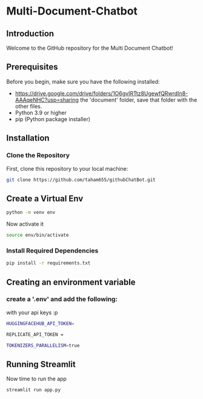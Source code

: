 # Multi-Document-Chatbot

## Introduction

Welcome to the GitHub repository for the Multi Document Chatbot!

## Prerequisites

Before you begin, make sure you have the following installed:
- https://drive.google.com/drive/folders/1O6gvIRTtz8UgewfQRwrdIn8-AAAqeNHC?usp=sharing the 'document' folder, save that folder with the other files. 
- Python 3.9 or higher
- pip (Python package installer)

## Installation

### Clone the Repository

First, clone this repository to your local machine:

```bash
git clone https://github.com/taham655/githubChatBot.git
```
## Create a Virtual Env

```bash
python -m venv env
```
Now activate it

```bash
source env/bin/activate
```
### Install Required Dependencies

```bash
pip install -r requirements.txt
```

## Creating an environment variable
### create a '.env' and add the following:
with your api keys :p
```bash
HUGGINGFACEHUB_API_TOKEN=

REPLICATE_API_TOKEN =

TOKENIZERS_PARALLELISM=true
```

## Running Streamlit 
Now time to run the app
```bash
streamlit run app.py
```



